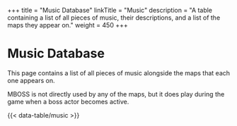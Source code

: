 +++
title = "Music Database"
linkTitle = "Music"
description = "A table containing a list of all pieces of music, their descriptions, and a list of the maps they appear on."
weight = 450
+++

# Music Database

This page contains a list of all pieces of music alongside the maps that each one appears on.

MBOSS is not directly used by any of the maps, but it does play during the game when a boss actor becomes active.

{{< data-table/music >}}
